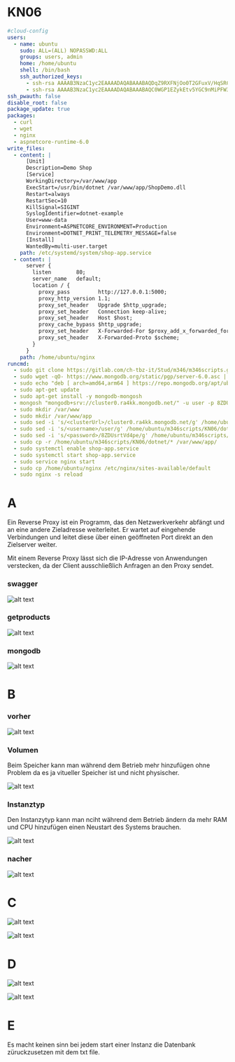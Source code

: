 # KN06

```yaml
#cloud-config
users:
  - name: ubuntu
    sudo: ALL=(ALL) NOPASSWD:ALL
    groups: users, admin
    home: /home/ubuntu
    shell: /bin/bash
    ssh_authorized_keys:
      - ssh-rsa AAAAB3NzaC1yc2EAAAADAQABAAABAQDqZ9RXFNjOo0T2GFuxV/HqSRCiBa2BVg4sm8HDPdYyA/H7rTDI3/4wRw7kyKBY/PFskRtVVia0ZRFHoo0MadyAkqlZiq30b7d49hdlZHUjBJ4V6u6VWQlpYRH+rMc1cdNDN/OLCRn+qupPeDqwL55o9gYy5ZxqF4LarlauE3ydhz2oKC2cuH9xn+hA7FccC2j8b8T013YEgKwUsUqnSYNuSuVToFK36B8i8QOCyGrcsIUj0mHnHfxgwjBOL+jjjP8E8TAQxRE4xRogAE9Nn/c+F9Ie5c+X7bhbFJKuQeOcnmRKuC+lA5oT1d+497GOz2n0NqJ4lQP1agrmMPxyVP4v aws-key
      - ssh-rsa AAAAB3NzaC1yc2EAAAADAQABAAABAQC0WGP1EZykEtv5YGC9nMiPFW3U3DmZNzKFO5nEu6uozEHh4jLZzPNHSrfFTuQ2GnRDSt+XbOtTLdcj26+iPNiFoFha42aCIzYjt6V8Z+SQ9pzF4jPPzxwXfDdkEWylgoNnZ+4MG1lNFqa8aO7F62tX0Yj5khjC0Bs7Mb2cHLx1XZaxJV6qSaulDuBbLYe8QUZXkMc7wmob3PM0kflfolR3LE7LResIHWa4j4FL6r5cQmFlDU2BDPpKMFMGUfRSFiUtaWBNXFOWHQBC2+uKmuMPYP4vJC9sBgqMvPN/X2KyemqdMvdKXnCfrzadHuSSJYEzD64Cve5Zl9yVvY4AqyBD aws-key # key NUY
ssh_pwauth: false
disable_root: false
package_update: true
packages:
  - curl
  - wget
  - nginx
  - aspnetcore-runtime-6.0
write_files:
  - content: |
      [Unit]
      Description=Demo Shop
      [Service]
      WorkingDirectory=/var/www/app
      ExecStart=/usr/bin/dotnet /var/www/app/ShopDemo.dll
      Restart=always
      RestartSec=10
      KillSignal=SIGINT
      SyslogIdentifier=dotnet-example
      User=www-data
      Environment=ASPNETCORE_ENVIRONMENT=Production
      Environment=DOTNET_PRINT_TELEMETRY_MESSAGE=false
      [Install]
      WantedBy=multi-user.target
    path: /etc/systemd/system/shop-app.service
  - content: |
      server {
        listen        80;
        server_name   default;
        location / {
          proxy_pass         http://127.0.0.1:5000;
          proxy_http_version 1.1;
          proxy_set_header   Upgrade $http_upgrade;
          proxy_set_header   Connection keep-alive;
          proxy_set_header   Host $host;
          proxy_cache_bypass $http_upgrade;
          proxy_set_header   X-Forwarded-For $proxy_add_x_forwarded_for;
          proxy_set_header   X-Forwarded-Proto $scheme;
        }
      }
    path: /home/ubuntu/nginx
runcmd:
  - sudo git clone https://gitlab.com/ch-tbz-it/Stud/m346/m346scripts.git /home/ubuntu/m346scripts
  - sudo wget -qO- https://www.mongodb.org/static/pgp/server-6.0.asc | sudo tee /etc/apt/trusted.gpg.d/server-6.0.asc
  - sudo echo "deb [ arch=amd64,arm64 ] https://repo.mongodb.org/apt/ubuntu jammy/mongodb-org/6.0 multiverse" | sudo tee /etc/apt/sources.list.d/mongodb-org-6.0.list
  - sudo apt-get update
  - sudo apt-get install -y mongodb-mongosh
  - mongosh "mongodb+srv://cluster0.ra4kk.mongodb.net/" -u user -p 8ZDUsrtVd4pe < /home/ubuntu/m346scripts/KN06/shop-database-mongodb.txt
  - sudo mkdir /var/www
  - sudo mkdir /var/www/app
  - sudo sed -i 's/<clusterUrl>/cluster0.ra4kk.mongodb.net/g' /home/ubuntu/m346scripts/KN06/dotnet/appsettings.json
  - sudo sed -i 's/<username>/user/g' /home/ubuntu/m346scripts/KN06/dotnet/appsettings.json
  - sudo sed -i 's/<password>/8ZDUsrtVd4pe/g' /home/ubuntu/m346scripts/KN06/dotnet/appsettings.json
  - sudo cp -r /home/ubuntu/m346scripts/KN06/dotnet/* /var/www/app/
  - sudo systemctl enable shop-app.service
  - sudo systemctl start shop-app.service
  - sudo service nginx start
  - sudo cp /home/ubuntu/nginx /etc/nginx/sites-available/default
  - sudo nginx -s reload
```

# A

Ein Reverse Proxy ist ein Programm, das den Netzwerkverkehr abfängt und an eine andere Zieladresse weiterleitet. Er wartet auf eingehende Verbindungen und leitet diese über einen geöffneten Port direkt an den Zielserver weiter.

Mit einem Reverse Proxy lässt sich die IP-Adresse von Anwendungen verstecken, da der Client ausschließlich Anfragen an den Proxy sendet.

### swagger

![alt text](<Screenshots/1.png>)

### getproducts

![alt text](<Screenshots/2.png>)

### mongodb

![alt text](<Screenshots/3.png>)


# B

### vorher

![alt text](<Screenshots/4.png>)

### Volumen

Beim Speicher kann man während dem Betrieb mehr hinzufügen ohne Problem da es ja vitueller Speicher ist und nicht physischer.

![alt text](<Screenshots/5.png>)

### Instanztyp

Den Instanzytyp kann man nciht während dem Betrieb ändern da mehr RAM und CPU hinzufügen einen Neustart des Systems brauchen.

![alt text](<Screenshots/6.png>)

### nacher

![alt text](<Screenshots/7.png>)

# C

![alt text](<Screenshots/8.png>)

![alt text](<Screenshots/9.png>)

# D

![alt text](<Screenshots/10.png>)

![alt text](<Screenshots/11.png>)

# E

Es macht keinen sinn bei jedem start einer Instanz die Datenbank züruckzusetzen mit dem txt file.
